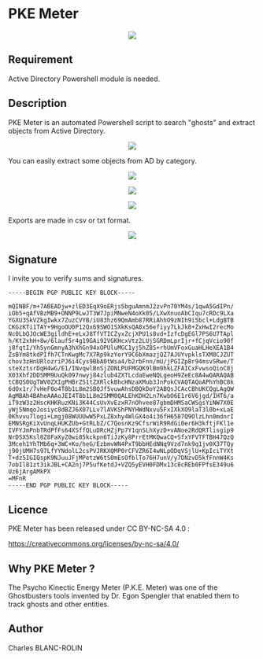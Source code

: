 # PKE Meter

<p align="center"><img src="pke_meter_logo.png"></p>

## Requirement

Active Directory Powershell module is needed.

## Description

PKE Meter is an automated Powershell script to search "ghosts" and extract objects from Active Directory.

<p align="center"><img src="/img/menu_exe.jpg"></p>

You can easily extract some objects from AD by category.

<p align="center"><img src="/img/computers_menu_exe.jpg"></p>

<p align="center"><img src="/img/windows_10_menu_exe.jpg"></p>

<p align="center"><img src="/img/users_menu_exe.jpg"></p>

Exports are made in csv or txt format.

<p align="center"><img src="/img/windows10_export.jpg"></p>

## Signature

I invite you to verify sums and signatures.

```
-----BEGIN PGP PUBLIC KEY BLOCK-----

mQINBF/m+7ABEADjw+zlED3EqX9oERjs5bguAmnmJ2zvPn70YM4s/1qwA5GdIPn/
iOb5+qAfVBzMB9+ONNP9LwJT3W7JpiMNweN4oXk05/LXwXnuoAbCIqu7cRDc9LXa
YGXU3SkVZkgIwkx7ZuzCVYB/iU83hz69QmAmb87RRiAhhO9zNIh9i5bcl+LdgBTB
CKGzKTi1TAY+9HgoOU0P12Qx69SWO1SXkKsQA8x56efiyy7LkJk8+ZxHwI2recMo
Nc0LbQJOcWE3gildhE+eLxJ8TfVTICZyxZcjXPU1s8vd+IzfcDgEGl7PS6U7TApl
h/Kt2xhH+8w/6lauf5r4g19GAi92VGKHcxVtz2LUjSGRDmLprIjr+fCjqVcio90f
j8fqtI/Yh5ynGmnyA3hXhGn94xOPUluMGC1yj5hZ8S+rhUmVFoxGuaHLHeXEA1B4
ZsBYm8tkdPIfh7CTnKwgMc7X7Rp9kzYorY9C6bXmazjQZ7AJUYvpklsTXM8CJZUT
chov3zHnURlozriPJ6i4Cys9BbA0tWsa4/b2rbFnn/mU/jPGIZp8r94msvSRwe/T
steXztsrDqH4wG/E1/INvqwlBnSjZONLPUFMGQK9lBm9hkLZFAICxFvwsoQioC8j
X03Xhf2DDSMM9UuQk097nwyj84zlub4ZXTLcdaEweNQLgeoH9ZeEc8A4wQARAQAB
tCBQS0UgTWV0ZXIgPHBrZS1tZXRlckBhcHNzaXMub3JnPokCVAQTAQoAPhYhBC8k
6dOx1r/7vHeF0o4T8b1L8m2SBQJf5vuwAhsDBQkDoY2ABQsJCAcCBhUKCQgLAgQW
AgMBAh4BAheAAAoJEI4T8b1L8m2SMM0QALEhKDH2Ln7KwbO6E1r6V6jgd/IHT6/a
iT9zW3z2HscKHKRuzKNi3K44CsUvXvEzxR7nOhvee87gbmDHMSaCWSgsYiNW7X0E
yWj5NmqoJosiyc8dBZJ6X07LLv7lAVKShPNYHWdNxvu5FxIXkXO9laT3l0b+xLaE
0Khvvu7logi+Lmgj08WUUUwW5PxLZ8xhy4WlGX4o4i36fH6587Q9OlzLhn0mdnrI
EMNSRgKiXvUnqLHUKZUb+GtRLbZ/C7QosnKz9CfsrWiR9RdGi0er6H3kftjFKl1e
IVFYJmPnbTRdPfFs64XSffQLuDRcHZjPp7Y1qnSLhXyzD+vANoe2RdQRTlisgip9
NrDSX5Ksl8Z8FaXyZ0wi85kckpn6TiJzKy8PrrEtMKQwaCQ+SfxYFVTFTBH47QzQ
3Mceh1YhTMb6q+3WC+Ko/heG/EzbmvWN4PxT9bbHEdNNq9Vzd7nk9q1jv0X37TQy
j90jUMH7s97LfYYNdolL2csPVJRKXQMP0rCFVZR6I4wNLpODqVSjlU+KpIciTYXt
T+dz5IGIQspK9NJuuJFjMPetzW6tS0mEsOfblTo76H7unV/y7DNzvD5kfFnnW4Ks
7obIl81zt3ikJBL+CA2nj7P5ufKetdJ+VZQ5yEVH0FDMx13c8cREb0FPfsE349u6
Uz6jArgAMkPX
=MFnR
-----END PGP PUBLIC KEY BLOCK-----
```
## Licence

PKE Meter has been released under CC BY-NC-SA 4.0 :

https://creativecommons.org/licenses/by-nc-sa/4.0/

## Why PKE Meter ?

The Psycho Kinectic Energy Meter (P.K.E. Meter) was one of the Ghostbusters tools invented by Dr. Egon Spengler that enabled them to track ghosts and other entities.

## Author

Charles BLANC-ROLIN
